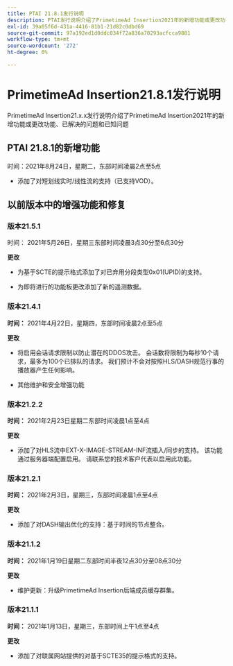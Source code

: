 ```yaml
---
title: PTAI 21.8.1发行说明
description: PTAI发行说明介绍了PrimetimeAd Insertion2021年的新增功能或更改功能、已解决和已知问题。
exl-id: 39a05f6d-431a-4416-81b1-21d82c0dbd69
source-git-commit: 97a192ed1d0ddc034f72a836a70293acfcca9881
workflow-type: tm+mt
source-wordcount: '272'
ht-degree: 0%

---
```


# PrimetimeAd Insertion21.8.1发行说明

PrimetimeAd Insertion21.x.x发行说明介绍了PrimetimeAd Insertion2021年的新增功能或更改功能、已解决的问题和已知问题

<!---
Primetime Ad Insertion 21.9.1
When: Tuesday, September 7, 2021 from 02:30 AM to 05:30 AM EASTERN









What:  Primetime Ad Insertion 21.9.1

When:  Tuesday, September 7, 2021 from 02:30 AM to 05:30 AM Eastern Time

Changes:

* Updates to infrastructure components behind PTAI’s mediation and reporting components (Primetime Ads GUI)
-->

## PTAI 21.8.1的新增功能

时间：2021年8月24日，星期二，东部时间凌晨2点至5点

* 添加了对短划线实时/线性流的支持（已支持VOD）。

## 以前版本中的增强功能和修复

### 版本21.5.1

时间： 2021年5月26日，星期三东部时间凌晨3点30分至6点30分

**更改**

* 为基于SCTE的提示格式添加了对已弃用分段类型0x01(UPID)的支持。

* 为即将进行的功能板更改添加了新的遥测数据。

### 版本21.4.1

**时间：** 2021年4月22日，星期四，东部时间凌晨2点至5点

**更改**

* 将启用会话请求限制以防止潜在的DDOS攻击。 会话数将限制为每秒10个请求，最多为100个已排队的请求。 我们预计不会对按照HLS/DASH规范行事的播放器产生任何影响。

* 其他维护和安全增强功能

### 版本21.2.2

**时间：** 2021年2月23日星期二东部时间凌晨1点至4点

**更改**

* 添加了对HLS流中EXT-X-IMAGE-STREAM-INF流插入/同步的支持。 该功能通过服务器端配置启用。 请联系您的技术客户代表以启用此功能。

### 版本21.2.1

**时间：** 2021年2月3日，星期三，东部时间凌晨1点至4点

**更改**

* 添加了对DASH输出优化的支持：基于时间的节点整合。

### 版本21.1.2

**时间：** 2021年1月19日星期二东部时间半夜12点30分至08点30分

**更改**

* 维护更新：升级PrimetimeAd Insertion后端成员缓存群集。

### 版本21.1.1

**时间：** 2021年1月13日，星期三，东部时间上午1点至4点

**更改**

* 添加了对联属网站提供的对基于SCTE35的提示格式的支持。
